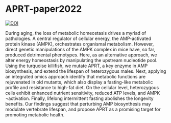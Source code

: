 # APRT-paper2022

[![DOI](https://zenodo.org/badge/437480528.svg)](https://zenodo.org/badge/latestdoi/437480528)


During aging, the loss of metabolic homeostasis drives a myriad of pathologies. A central regulator of cellular energy, the AMP-activated protein kinase (AMPK), orchestrates organismal metabolism. However, direct genetic manipulations of the AMPK complex in mice have, so far, produced detrimental phenotypes. Here, as an alternative approach, we alter energy homeostasis by manipulating the upstream nucleotide pool. Using the turquoise killifish, we mutate APRT, a key enzyme in AMP biosynthesis, and extend the lifespan of heterozygous males. Next, applying an integrated omics approach identify that metabolic functions are rejuvenated in old mutants, which also display a fasting-like metabolic profile and resistance to high-fat diet. On the cellular level, heterozygous cells exhibit enhanced nutrient sensitivity, reduced ATP levels, and AMPK ¬activation. Finally, lifelong intermittent fasting abolishes the longevity benefits. Our findings suggest that perturbing AMP biosynthesis may modulate vertebrate lifespan, and propose APRT as a promising target for promoting metabolic health.
